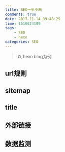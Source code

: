 ```yaml
---
title: SEO一步步来
comments: true
date: 2017-11-14 09:48:29
time: 1510624109
tags: 
	- SEO
	- hexo
categories: SEO
---
```


> 以 hexo blog为例 

## url规则

## sitemap

## title

## 外部链接



## 数据监测

